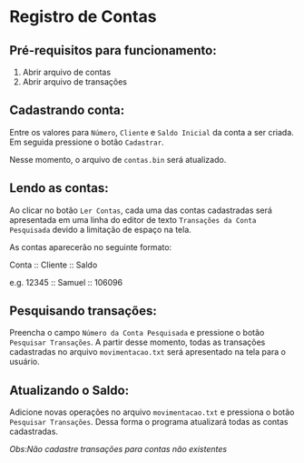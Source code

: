 # Registro de Contas

## Pré-requisitos para funcionamento:
1. Abrir arquivo de contas
2. Abrir arquivo de transações

## Cadastrando conta:
Entre os valores para `Número`, `Cliente` e `Saldo Inicial` da conta a ser criada. Em seguida pressione o botão `Cadastrar`.

Nesse momento, o arquivo de `contas.bin` será atualizado.

## Lendo as contas:
Ao clicar no botão `Ler Contas`, cada uma das contas cadastradas será apresentada em uma linha do editor de texto `Transações da Conta Pesquisada` devido a limitação de espaço na tela.

As contas aparecerão no seguinte formato:

Conta :: Cliente :: Saldo

e.g. 12345 :: Samuel :: 106096

## Pesquisando transações:
Preencha o campo `Número da Conta Pesquisada` e pressione o botão `Pesquisar Transações`. A partir desse momento, todas as transações cadastradas no arquivo `movimentacao.txt` será apresentado na tela para o usuário.

## Atualizando o Saldo:
Adicione novas operações no arquivo `movimentacao.txt` e pressiona o botão `Pesquisar Transações`. Dessa forma o programa atualizará todas as contas cadastradas.

*Obs*:*Não cadastre transações para contas não existentes*
